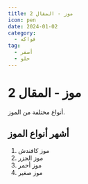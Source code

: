 ```yaml
---
title: موز - المقال 2
icon: pen
date: 2024-01-02
category:
  - فواكه
tag:
  - أصفر
  - حلو
---
```


# موز - المقال 2

أنواع مختلفة من الموز.

<!-- more -->

## أشهر أنواع الموز

1. موز كافندش
2. موز الجزر
3. موز أحمر
4. موز صغير
